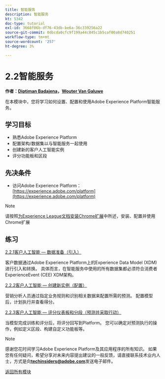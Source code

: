 ```yaml
---
title: 智能服务
description: 智能服务
kt: 5342
doc-type: tutorial
exl-id: 3668f06b-df76-43db-be6a-36c339256a22
source-git-commit: 0dbcda0cfc9f199a44c845c1b5caf00a8d740251
workflow-type: tm+mt
source-wordcount: '257'
ht-degree: 3%

---
```


# 2.2智能服务

**作者：[Diptiman Badajena](https://www.linkedin.com/in/diptiman-badajena-1b178019/)，[Wouter Van Galuwe](https://www.linkedin.com/in/woutervangeluwe/)**

在本模块中，您将学习如何设置、配置和使用Adobe Experience Platform智能服务。

## 学习目标

- 熟悉Adobe Experience Platform
- 配置架构/数据集以与智能服务一起使用
- 创建新的客户人工智能实例
- 评分功能板和区段

## 先决条件

- 访问Adobe Experience Platform： [https://experience.adobe.com/platform](https://experience.adobe.com/platform)

>[!NOTE]
>
>请按照[为Experience League文档安装Chrome扩展](../../gettingstarted/gettingstarted/ex1.md)中所述，安装、配置并使用Chrome扩展

## 练习

[2.2.1客户人工智能 — 数据准备（引入）](./ex1.md)

客户数据通过Adobe Experience Platform上的Experience Data Model (XDM)进行引入和转换。 具体而言，在智能服务中使用的所有数据集都必须符合消费者ExperienceEvent (CEE) XDM架构。

[2.2.2客户人工智能 — 创建新实例（配置）](./ex2.md)

营销分析人员通过指定业务规则和识别相关数据来配置所需的预测。 配置模型后，计划执行并查看得分。

[2.2.3客户人工智能 — 评分仪表板和分段（预测并采取行动）](./ex3.md)

当模型完成训练和评分后，将评分回写到Platform。 您可以确定对预测执行的操作，例如定义区段、构建自定义功能板等。

>[!NOTE]
>
>感谢您花时间学习Adobe Experience Platform及其应用程序的所有知识。 如果您有任何疑问，希望分享对未来内容提出建议的一般反馈，请直接联系技术业内人士，方式是向&#x200B;**techinsiders@adobe.com**&#x200B;发送电子邮件。

[返回所有模块](../../../overview.md)
